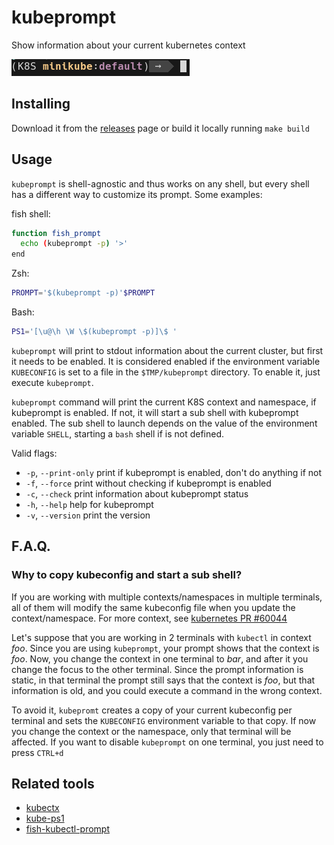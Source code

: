 # kubeprompt

Show information about your current kubernetes context

![prompt](imgs/kubeprompt.png)

## Installing

Download it from the
[releases](https://github.com/jlesquembre/kubeprompt/releases) page or build it
locally running `make build`

## Usage

`kubeprompt` is shell-agnostic and thus works on any shell, but every shell has
a different way to customize its prompt. Some examples:

fish shell:

```sh
function fish_prompt
  echo (kubeprompt -p) '>'
end
```

Zsh:

```sh
PROMPT='$(kubeprompt -p)'$PROMPT
```

Bash:

```sh
PS1='[\u@\h \W \$(kubeprompt -p)]\$ '
```

`kubeprompt` will print to stdout information about the current cluster, but
first it needs to be enabled. It is considered enabled if the environment
variable `KUBECONFIG` is set to a file in the `$TMP/kubeprompt` directory. To
enable it, just execute `kubeprompt`.

`kubeprompt` command will print the current K8S context and namespace, if
kubeprompt is enabled. If not, it will start a sub shell with kubeprompt
enabled. The sub shell to launch depends on the value of the environment
variable `SHELL`, starting a `bash` shell if is not defined.

Valid flags:

- `-p`, `--print-only` print if kubeprompt is enabled, don't do anything if not
- `-f`, `--force` print without checking if kubeprompt is enabled
- `-c`, `--check` print information about kubeprompt status
- `-h`, `--help` help for kubeprompt
- `-v`, `--version` print the version

## F.A.Q.

### Why to copy kubeconfig and start a sub shell?

If you are working with multiple contexts/namespaces in multiple terminals, all
of them will modify the same kubeconfig file when you update the
context/namespace. For more context, see
[kubernetes PR #60044](https://github.com/kubernetes/kubernetes/pull/60044#issuecomment-405420482)

Let's suppose that you are working in 2 terminals with `kubectl` in context
_foo_. Since you are using `kubeprompt`, your prompt shows that the context is
_foo_. Now, you change the context in one terminal to _bar_, and after it you
change the focus to the other terminal. Since the prompt information is static,
in that terminal the prompt still says that the context is _foo_, but that
information is old, and you could execute a command in the wrong context.

To avoid it, `kubepromt` creates a copy of your current kubeconfig per terminal
and sets the `KUBECONFIG` environment variable to that copy. If now you change
the context or the namespace, only that terminal will be affected. If you want
to disable `kubeprompt` on one terminal, you just need to press `CTRL+d`

## Related tools

- [kubectx](https://github.com/ahmetb/kubectx)
- [kube-ps1](https://github.com/jonmosco/kube-ps1)
- [fish-kubectl-prompt](https://github.com/Ladicle/fish-kubectl-prompt)
